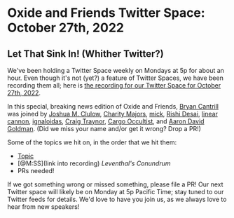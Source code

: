 # Oxide and Friends Twitter Space: October 27th, 2022

## Let That Sink In! (Whither Twitter?)

We've been holding a Twitter Space weekly on Mondays at 5p for about an hour.
Even though it's not (yet?) a feature of Twitter Spaces, we have been
recording them all; here is
[the recording for our Twitter Space for October 27th, 2022](https://youtu.be/RhXYXtyPz3Y).

In this special, breaking news edition of Oxide and Friends,
[Bryan Cantrill](https://twitter.com/bcantrill) was joined by
[Joshua M. Clulow](https://twitter.com/jmclulow),
[Charity Majors](https://twitter.com/mipsytipsy),
[mick](https://twitter.com/evilbits),
[Rishi Desai](https://twitter.com/therishidesai),
[linear cannon](https://twitter.com/l_i_n_e_a_r),
[ignaloidas](https://twitter.com/ignaloidas),
[Craig Traynor](https://twitter.com/CraigTraynor1),
[Cargo  Occultist](https://twitter.com/whisk),
and [Aaron David Goldman](https://twitter.com/AaronDGoldman).
(Did we miss your name and/or get it wrong? Drop a PR!)

Some of the topics we hit on, in the order that we hit them:

- [Topic](link)
- [@M:SS](link into recording)
  *Leventhal's Conundrum*
- PRs needed!

If we got something wrong or missed something, please file a PR!
Our next Twitter space will likely be on Monday at 5p Pacific Time; stay tuned
to our Twitter feeds for details.  We'd love to have you join us, as we
always love to hear from new speakers!

